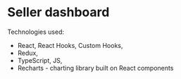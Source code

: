 # Seller dashboard

Technologies used: 
- React, React Hooks, Custom Hooks, 
- Redux,
- TypeScript, JS, 
- Recharts - charting library built on React components